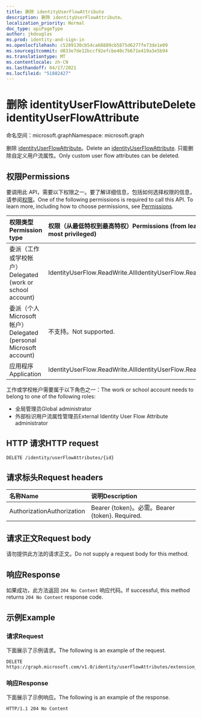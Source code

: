 ```yaml
---
title: 删除 identityUserFlowAttribute
description: 删除 identityUserFlowAttribute。
localization_priority: Normal
doc_type: apiPageType
author: jkdouglas
ms.prod: identity-and-sign-in
ms.openlocfilehash: c5289130cb54ca68889cb5875d6277fe73de1e09
ms.sourcegitcommit: d033e7de12bccf92efcbe40c7b671e419a3e5b94
ms.translationtype: MT
ms.contentlocale: zh-CN
ms.lasthandoff: 04/17/2021
ms.locfileid: "51882427"
---
```

# <a name="delete-identityuserflowattribute"></a><span data-ttu-id="74927-103">删除 identityUserFlowAttribute</span><span class="sxs-lookup"><span data-stu-id="74927-103">Delete identityUserFlowAttribute</span></span>

<span data-ttu-id="74927-104">命名空间：microsoft.graph</span><span class="sxs-lookup"><span data-stu-id="74927-104">Namespace: microsoft.graph</span></span>

<span data-ttu-id="74927-105">删除 [identityUserFlowAttribute](../resources/identityuserflowattribute.md)。</span><span class="sxs-lookup"><span data-stu-id="74927-105">Delete an [identityUserFlowAttribute](../resources/identityuserflowattribute.md).</span></span> <span data-ttu-id="74927-106">只能删除自定义用户流属性。</span><span class="sxs-lookup"><span data-stu-id="74927-106">Only custom user flow attributes can be deleted.</span></span>

## <a name="permissions"></a><span data-ttu-id="74927-107">权限</span><span class="sxs-lookup"><span data-stu-id="74927-107">Permissions</span></span>

<span data-ttu-id="74927-p102">要调用此 API，需要以下权限之一。要了解详细信息，包括如何选择权限的信息，请参阅[权限](/graph/permissions-reference)。</span><span class="sxs-lookup"><span data-stu-id="74927-p102">One of the following permissions is required to call this API. To learn more, including how to choose permissions, see [Permissions](/graph/permissions-reference).</span></span>

|<span data-ttu-id="74927-110">权限类型</span><span class="sxs-lookup"><span data-stu-id="74927-110">Permission type</span></span>      | <span data-ttu-id="74927-111">权限（从最低特权到最高特权）</span><span class="sxs-lookup"><span data-stu-id="74927-111">Permissions (from least to most privileged)</span></span>              |
|:--------------------|:---------------------------------------------------------|
|<span data-ttu-id="74927-112">委派（工作或学校帐户）</span><span class="sxs-lookup"><span data-stu-id="74927-112">Delegated (work or school account)</span></span>|<span data-ttu-id="74927-113">IdentityUserFlow.ReadWrite.All</span><span class="sxs-lookup"><span data-stu-id="74927-113">IdentityUserFlow.ReadWrite.All</span></span>|
|<span data-ttu-id="74927-114">委派（个人 Microsoft 帐户）</span><span class="sxs-lookup"><span data-stu-id="74927-114">Delegated (personal Microsoft account)</span></span>| <span data-ttu-id="74927-115">不支持。</span><span class="sxs-lookup"><span data-stu-id="74927-115">Not supported.</span></span>|
|<span data-ttu-id="74927-116">应用程序</span><span class="sxs-lookup"><span data-stu-id="74927-116">Application</span></span>|<span data-ttu-id="74927-117">IdentityUserFlow.ReadWrite.All</span><span class="sxs-lookup"><span data-stu-id="74927-117">IdentityUserFlow.ReadWrite.All</span></span>|

<span data-ttu-id="74927-118">工作或学校帐户需要属于以下角色之一：</span><span class="sxs-lookup"><span data-stu-id="74927-118">The work or school account needs to belong to one of the following roles:</span></span>

* <span data-ttu-id="74927-119">全局管理员</span><span class="sxs-lookup"><span data-stu-id="74927-119">Global administrator</span></span>
* <span data-ttu-id="74927-120">外部标识用户流属性管理员</span><span class="sxs-lookup"><span data-stu-id="74927-120">External Identity User Flow Attribute administrator</span></span>

## <a name="http-request"></a><span data-ttu-id="74927-121">HTTP 请求</span><span class="sxs-lookup"><span data-stu-id="74927-121">HTTP request</span></span>

<!-- { "blockType": "ignored" } -->
```http
DELETE /identity/userFlowAttributes/{id}
```

## <a name="request-headers"></a><span data-ttu-id="74927-122">请求标头</span><span class="sxs-lookup"><span data-stu-id="74927-122">Request headers</span></span>

|<span data-ttu-id="74927-123">名称</span><span class="sxs-lookup"><span data-stu-id="74927-123">Name</span></span>|<span data-ttu-id="74927-124">说明</span><span class="sxs-lookup"><span data-stu-id="74927-124">Description</span></span>|
|:---------------|:----------|
|<span data-ttu-id="74927-125">Authorization</span><span class="sxs-lookup"><span data-stu-id="74927-125">Authorization</span></span>|<span data-ttu-id="74927-p103">Bearer {token}。必需。</span><span class="sxs-lookup"><span data-stu-id="74927-p103">Bearer {token}. Required.</span></span>|

## <a name="request-body"></a><span data-ttu-id="74927-128">请求正文</span><span class="sxs-lookup"><span data-stu-id="74927-128">Request body</span></span>

<span data-ttu-id="74927-129">请勿提供此方法的请求正文。</span><span class="sxs-lookup"><span data-stu-id="74927-129">Do not supply a request body for this method.</span></span>

## <a name="response"></a><span data-ttu-id="74927-130">响应</span><span class="sxs-lookup"><span data-stu-id="74927-130">Response</span></span>

<span data-ttu-id="74927-131">如果成功，此方法返回 `204 No Content` 响应代码。</span><span class="sxs-lookup"><span data-stu-id="74927-131">If successful, this method returns `204 No Content` response code.</span></span>

## <a name="example"></a><span data-ttu-id="74927-132">示例</span><span class="sxs-lookup"><span data-stu-id="74927-132">Example</span></span>

### <a name="request"></a><span data-ttu-id="74927-133">请求</span><span class="sxs-lookup"><span data-stu-id="74927-133">Request</span></span>

<span data-ttu-id="74927-134">下面展示了示例请求。</span><span class="sxs-lookup"><span data-stu-id="74927-134">The following is an example of the request.</span></span>

<!-- {
  "blockType": "request",
  "name": "delete_userFlowAttributes"
}
-->

``` http
DELETE https://graph.microsoft.com/v1.0/identity/userFlowAttributes/extension_d09380e2b4c642b9a203fb816a04a7ad_Hobby
```

### <a name="response"></a><span data-ttu-id="74927-135">响应</span><span class="sxs-lookup"><span data-stu-id="74927-135">Response</span></span>

<span data-ttu-id="74927-136">下面展示了示例响应。</span><span class="sxs-lookup"><span data-stu-id="74927-136">The following is an example of the response.</span></span>

<!-- {
  "blockType": "response",
  "truncated": true
}
-->

``` http
HTTP/1.1 204 No Content
```
